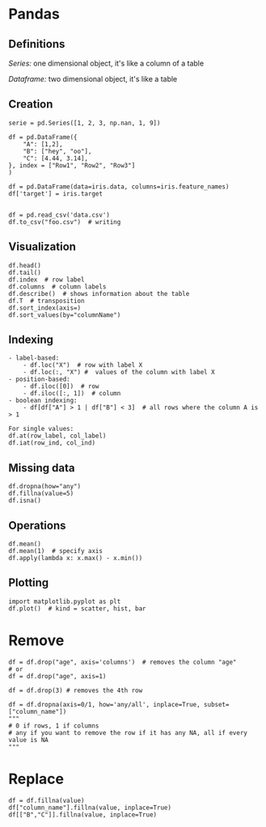 # Pandas

## Definitions
*Series:* one dimensional object, it's like a column of a table

*Dataframe:* two dimensional object, it's like a table

## Creation
```
serie = pd.Series([1, 2, 3, np.nan, 1, 9])

df = pd.DataFrame({
    "A": [1,2],
    "B": ["hey", "oo"],
    "C": [4.44, 3.14],
}, index = ["Row1", "Row2", "Row3"]
)

df = pd.DataFrame(data=iris.data, columns=iris.feature_names)
df['target'] = iris.target


df = pd.read_csv('data.csv')
df.to_csv("foo.csv")  # writing
```

## Visualization
```
df.head()
df.tail()
df.index  # row label
df.columns  # column labels
df.describe()  # shows information about the table
df.T  # transposition
df.sort_index(axis=)
df.sort_values(by="columnName")
```

## Indexing 
```
- label-based: 
    - df.loc("X")  # row with label X
    - df.loc(:, "X") #  values of the column with label X
- position-based:
    - df.iloc([0])  # row
    - df.iloc([:, 1])  # column
- boolean indexing:
    - df[df["A"] > 1 | df["B"] < 3]  # all rows where the column A is > 1

For single values: 
df.at(row_label, col_label)
df.iat(row_ind, col_ind)
```

## Missing data
```
df.dropna(how="any")
df.fillna(value=5)
df.isna()
```

## Operations
```
df.mean()
df.mean(1)  # specify axis  
df.apply(lambda x: x.max() - x.min())
```

## Plotting
```
import matplotlib.pyplot as plt
df.plot()  # kind = scatter, hist, bar
```

# Remove
```
df = df.drop("age", axis='columns')  # removes the column "age"
# or
df = df.drop("age", axis=1)

df = df.drop(3) # removes the 4th row

df = df.dropna(axis=0/1, how='any/all', inplace=True, subset=["column_name"])
"""
# 0 if rows, 1 if columns
# any if you want to remove the row if it has any NA, all if every value is NA
"""
```

# Replace
```
df = df.fillna(value)
df["column_name"].fillna(value, inplace=True)
df[["B","C"]].fillna(value, inplace=True)
```